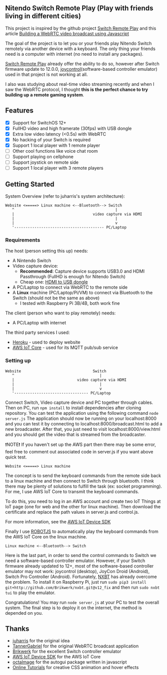 ## Nitendo Switch Remote Play (Play with friends living in different cities)

This project is inspired by the github project [Switch Remote Play](https://github.com/juharris/switch-remoteplay) 
and this article [Building a WebRTC video broadcast using Javascript](https://gabrieltanner.org/blog/Webrtc-video-broadcast)

The goal of the project is to let you or your friends play Nitendo Switch remotely via another device with a keyboard.
The only thing your friends need is a computer with internet (no need to install any packages).

[Switch Remote Play](https://github.com/juharris/switch-remoteplay) already offer the ability to do so, however after Switch firmware update to 12.0.0, [joycontrol](https://github.com/mart1nro/joycontrol)(software-based controller emulator) used in that project is not working at all. 

I also was studying about real-time video streaming recently and when I saw the WebRTC protocol, I thought **this is the perfect chance to try building up a remote gaming system**.

## Features

- [x] Support for SwitchOS 12+
- [x] FullHD video and high framerate (30fps) with USB dongle
- [x] Extra low video latency (<0.5s) with WebRTC
- [x] No hacking of your Switch is required
- [x] Support 1 local player with 1 remote player
- [ ] Other cool functions like voice chat room
- [ ] Support playing on cellphone
- [ ] Support joystick on remote side
- [ ] Support 1 local player with 3 remote players

## Getting Started

System Overview (refer to juharris's system architecture):
```
Website <=====> Linux machine <--Bluetooth--> Switch
   ^                                             |
   |                                   video capture via HDMI
   |                                             |
   |                                             v
   '---------------------------------------- PC/Laptop
```     

### Requirements
The host (person setting this up) needs:
* A Nintendo Switch
* Video capture device: 
    - **Recommended**: Capture device supports USB3.0 and HDMI Passthrough (FullHD is enough for Nitendo Switch) 
    - Cheap one: [HDMI to USB dongle](https://www.aliexpress.com/item/4001043540669.html)
* A PC/Laptop to connect via WebRTC to the remote side
* A **Linux** machine (PC/Laptop/Pi/VM) to connect via Bluetooth to the Switch (should not be the same as above)
    - I tested with Raspberry Pi 3B/4B, both work fine

The client (person who want to play remotely) needs:
* A PC/Laptop with internet

The third party services I used:
* [Heroku](https://www.heroku.com/) - used to deploy website
* [AWS IoT Core](https://aws.amazon.com/tw/iot-core/) - used for its MQTT pub/sub service

### Setting up
```
Website                                Switch
   ^                                      |
   |                            video capture via HDMI
   |                                      |
   |                                      v
   '--------------------------------- PC/Laptop
```
Connect Switch, Video capture device and PC together through cables.
Then on PC, run ```npm install``` to install dependencies after cloning repository.
You can test the application using the following command ```node server.js```
The application should now be running on your localhost:8000 and you can test it by connecting to localhost:8000/broadcast.html to add a new broadcaster.
After that, you just need to visit localhost:8000/view.html and you should get the video that is streamed from the broadcaster.

❗NOTE❗ If you haven't set up the AWS part then there may be some error, feel free to comment out associated code in server.js if you want above quick test.

```
Website <=====> Linux machine
```
The concept is to send the keyboard commands from the remote side back to a linux machine and then connect to Switch through bluetooth.
I think there may be plenty of solutions to fulfill the task (ex: socket programming).
For me, I use AWS IoT Core to transmit the keyboard commands. 

To do this, you need to log in an AWS account and create two IoT Things at IoT page (one for web and the other for linux machine).
Then download the certificate and replace the path values in server.js and control.js.

For more information, see the [AWS IoT Device SDK](https://github.com/aws/aws-iot-device-sdk-js)

Finally I use [ROBOTJS](https://github.com/octalmage/robotjs) to automatically play the keyboard commands from the AWS IoT Core on the linux machine. 

```
Linux machine <--Bluetooth--> Switch
```
Here is the last part, in order to send the control commands to Switch we need a software-based controller emulator.
However, if your Switch firmware already updated to 12+, most of the software-based controller emulator may not work: joycontrol (desktop), JoyCon Droid (Android), Switch Pro Controller (Android).
Fortunately, [NXBT](https://github.com/Brikwerk/nxbt) has already overcome the problem.
To install it on Raspberry Pi, just run ```sudo pip3 install git+http://github.com/Brikwerk/nxbt.git@v12_fix``` and then run ```sudo nxbt tui``` to play the emulator.

Congratulations! You may run ```node server.js``` at your PC to test the overall system. 
The final step is to deploy it on the internet, the method is depended on you.

## Thanks

- [juharris](https://github.com/juharris/switch-remoteplay) for the original idea
- [TannerGabriel](https://github.com/TannerGabriel/WebRTC-Video-Broadcast) for the original WebRTC broadcast application
- [Brikwerk](https://github.com/Brikwerk/nxbt) for the excellent Switch controller emulator
- [AWS IoT Device SDK](https://github.com/aws/aws-iot-device-sdk-js) for the AWS IoT Core
- [octalmage](https://github.com/octalmage/robotjs) for the autogui package written in javascript
- [Online Tutorials](https://www.youtube.com/channel/UCbwXnUipZsLfUckBPsC7Jog) for creative CSS animation and hover effects
